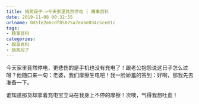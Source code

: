 ```yaml
---
title: 搞笑段子->今天家里竟然停电 | 糗事百科
date: 2019-11-08 00:32:55
urlname: 0d5fe2e6cdf85075a7eabe034c5ce81c
tags: 
- 糗事百科
categories:
- 糗事百科
- 搞笑段子
---
```

今天家里竟然停电，更悲伤的是手机也没有充电了！跟老公抱怨说这日子怎么过呀？他随口来一句：老婆，我们摩擦生电吧！我一脸娇羞的答到：好啊，那我先去准备一下。

谁知道那货却拿着充电宝立马在我身上不停的摩擦！次噢，气得我想吐血！


